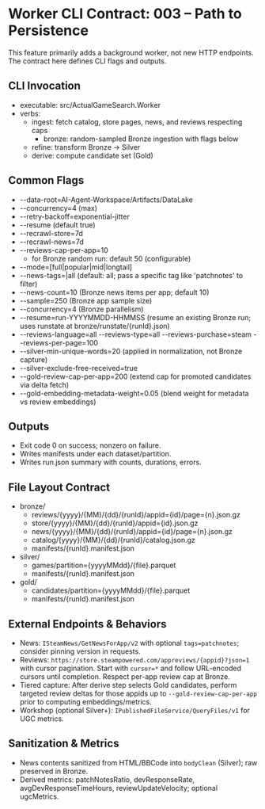 # Worker CLI Contract: 003 – Path to Persistence

This feature primarily adds a background worker, not new HTTP endpoints. The contract here defines CLI flags and outputs.

## CLI Invocation
- executable: src/ActualGameSearch.Worker
- verbs:
  - ingest: fetch catalog, store pages, news, and reviews respecting caps
    - bronze: random-sampled Bronze ingestion with flags below
  - refine: transform Bronze → Silver
  - derive: compute candidate set (Gold)

## Common Flags
- --data-root=AI-Agent-Workspace/Artifacts/DataLake
- --concurrency=4 (max)
- --retry-backoff=exponential-jitter
- --resume (default true)
- --recrawl-store=7d
- --recrawl-news=7d
- --reviews-cap-per-app=10
  - for Bronze random run: default 50 (configurable)
- --mode=[full|popular|mid|longtail]
- --news-tags=<tag>|all (default: all; pass a specific tag like 'patchnotes' to filter)
- --news-count=10 (Bronze news items per app; default 10)
- --sample=250 (Bronze app sample size)
- --concurrency=4 (Bronze parallelism)
- --resume=run-YYYYMMDD-HHMMSS (resume an existing Bronze run; uses runstate at bronze/runstate/{runId}.json)
 - --reviews-language=all --reviews-type=all --reviews-purchase=steam --reviews-per-page=100
 - --silver-min-unique-words=20 (applied in normalization, not Bronze capture)
 - --silver-exclude-free-received=true
 - --gold-review-cap-per-app=200 (extend cap for promoted candidates via delta fetch)
 - --gold-embedding-metadata-weight=0.05 (blend weight for metadata vs review embeddings)

## Outputs
- Exit code 0 on success; nonzero on failure.
- Writes manifests under each dataset/partition.
- Writes run.json summary with counts, durations, errors.

## File Layout Contract
- bronze/
  - reviews/{yyyy}/{MM}/{dd}/{runId}/appid={id}/page={n}.json.gz
  - store/{yyyy}/{MM}/{dd}/{runId}/appid={id}.json.gz
  - news/{yyyy}/{MM}/{dd}/{runId}/appid={id}/page={n}.json.gz
  - catalog/{yyyy}/{MM}/{dd}/{runId}/catalog.json.gz
  - manifests/{runId}.manifest.json
- silver/
  - games/partition={yyyyMMdd}/{file}.parquet
  - manifests/{runId}.manifest.json
- gold/
  - candidates/partition={yyyyMMdd}/{file}.parquet
  - manifests/{runId}.manifest.json

## External Endpoints & Behaviors
- News: `ISteamNews/GetNewsForApp/v2` with optional `tags=patchnotes`; consider pinning version in requests.
- Reviews: `https://store.steampowered.com/appreviews/{appid}?json=1` with cursor pagination. Start with `cursor=*` and follow URL-encoded cursors until completion. Respect per-app review cap at Bronze.
- Tiered capture: After derive step selects Gold candidates, perform targeted review deltas for those appids up to `--gold-review-cap-per-app` prior to computing embeddings/metrics.
- Workshop (optional Silver+): `IPublishedFileService/QueryFiles/v1` for UGC metrics.

## Sanitization & Metrics
- News contents sanitized from HTML/BBCode into `bodyClean` (Silver); raw preserved in Bronze.
- Derived metrics: patchNotesRatio, devResponseRate, avgDevResponseTimeHours, reviewUpdateVelocity; optional ugcMetrics.
